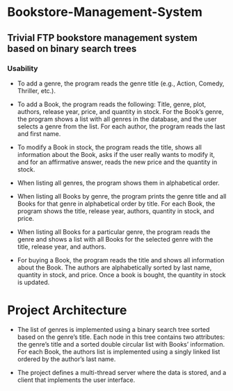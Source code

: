 # Bookstore-Management-System

## Trivial FTP bookstore management system based on binary search trees

### Usability

* To add a genre, the program reads the genre title (e.g., Action, Comedy, Thriller, etc.).

* To add a Book, the program reads the following: Title, genre, plot, authors, release year, price, and quantity in stock. For the Book’s genre, the program shows a list with all genres in the database, and the user selects a genre from the list. For each author, the program reads the last and first name.

* To modify a Book in stock, the program reads the title, shows all information about the Book, asks if the user really wants to modify it, and for an affirmative answer, reads the new price and the quantity in stock.

* When listing all genres, the program shows them in alphabetical order.

* When listing all Books by genre, the program prints the genre title and all Books for that genre in alphabetical order by title. For each Book, the program shows the title, release year, authors, quantity in stock, and price.

* When listing all Books for a particular genre, the program reads the genre and shows a list with all Books for the selected genre with the title, release year, and authors.

* For buying a Book, the program reads the title and shows all information about the Book. The authors are alphabetically sorted by last name, quantity in stock, and price. Once a book is bought, the quantity in stock is updated.

# Project Architecture

* The list of genres is implemented using a binary search tree sorted based on the genre’s title. Each node in this tree contains two attributes: the genre’s title and a sorted double circular list with Books’ information. For each Book, the authors list is implemented using a singly linked list ordered by the author’s last name.

* The project defines a multi-thread server where the data is stored, and a client that implements the user interface.









